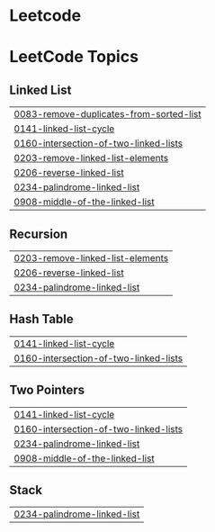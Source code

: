 # Leetcode
<!---LeetCode Topics Start-->
# LeetCode Topics
## Linked List
|  |
| ------- |
| [0083-remove-duplicates-from-sorted-list](https://github.com/About-Rudra/Leetcode/tree/master/0083-remove-duplicates-from-sorted-list) |
| [0141-linked-list-cycle](https://github.com/About-Rudra/Leetcode/tree/master/0141-linked-list-cycle) |
| [0160-intersection-of-two-linked-lists](https://github.com/About-Rudra/Leetcode/tree/master/0160-intersection-of-two-linked-lists) |
| [0203-remove-linked-list-elements](https://github.com/About-Rudra/Leetcode/tree/master/0203-remove-linked-list-elements) |
| [0206-reverse-linked-list](https://github.com/About-Rudra/Leetcode/tree/master/0206-reverse-linked-list) |
| [0234-palindrome-linked-list](https://github.com/About-Rudra/Leetcode/tree/master/0234-palindrome-linked-list) |
| [0908-middle-of-the-linked-list](https://github.com/About-Rudra/Leetcode/tree/master/0908-middle-of-the-linked-list) |
## Recursion
|  |
| ------- |
| [0203-remove-linked-list-elements](https://github.com/About-Rudra/Leetcode/tree/master/0203-remove-linked-list-elements) |
| [0206-reverse-linked-list](https://github.com/About-Rudra/Leetcode/tree/master/0206-reverse-linked-list) |
| [0234-palindrome-linked-list](https://github.com/About-Rudra/Leetcode/tree/master/0234-palindrome-linked-list) |
## Hash Table
|  |
| ------- |
| [0141-linked-list-cycle](https://github.com/About-Rudra/Leetcode/tree/master/0141-linked-list-cycle) |
| [0160-intersection-of-two-linked-lists](https://github.com/About-Rudra/Leetcode/tree/master/0160-intersection-of-two-linked-lists) |
## Two Pointers
|  |
| ------- |
| [0141-linked-list-cycle](https://github.com/About-Rudra/Leetcode/tree/master/0141-linked-list-cycle) |
| [0160-intersection-of-two-linked-lists](https://github.com/About-Rudra/Leetcode/tree/master/0160-intersection-of-two-linked-lists) |
| [0234-palindrome-linked-list](https://github.com/About-Rudra/Leetcode/tree/master/0234-palindrome-linked-list) |
| [0908-middle-of-the-linked-list](https://github.com/About-Rudra/Leetcode/tree/master/0908-middle-of-the-linked-list) |
## Stack
|  |
| ------- |
| [0234-palindrome-linked-list](https://github.com/About-Rudra/Leetcode/tree/master/0234-palindrome-linked-list) |
<!---LeetCode Topics End-->